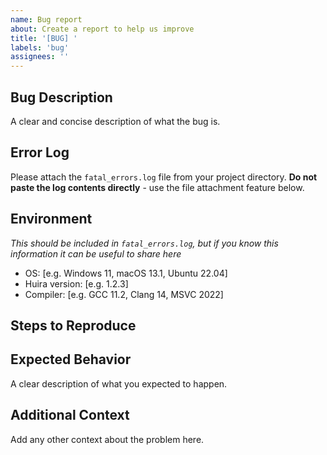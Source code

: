 ```yaml
---
name: Bug report
about: Create a report to help us improve
title: '[BUG] '
labels: 'bug'
assignees: ''
---
```


## Bug Description
A clear and concise description of what the bug is.

## Error Log
Please attach the `fatal_errors.log` file from your project directory.
**Do not paste the log contents directly** - use the file attachment feature below.

## Environment
*This should be included in `fatal_errors.log`, but if you know this information it can be useful to share here*
- OS: [e.g. Windows 11, macOS 13.1, Ubuntu 22.04]
- Huira version: [e.g. 1.2.3]
- Compiler: [e.g. GCC 11.2, Clang 14, MSVC 2022]

## Steps to Reproduce

## Expected Behavior
A clear description of what you expected to happen.

## Additional Context
Add any other context about the problem here.